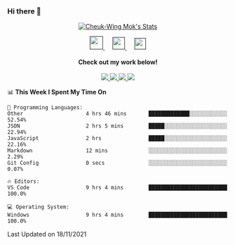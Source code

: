 ### Hi there 👋

<!--
**wangjunbo4/wangjunbo4** is a ✨ _special_ ✨ repository because its `README.md` (this file) appears on your GitHub profile.

Here are some ideas to get you started:

- 🔭 I’m currently working on ...
- 🌱 I’m currently learning ...
- 👯 I’m looking to collaborate on ...
- 🤔 I’m looking for help with ...
- 💬 Ask me about ...
- 📫 How to reach me: ...
- 😄 Pronouns: ...
- ⚡ Fun fact: ...
-->

<p align="center">
  <a href="https://github.com/wangjunbo4" class="rich-diff-level-one">
    <img src="https://github-readme-stats.vercel.app/api?username=wangjunbo4&title_color=333&text_color=777" alt="Cheuk-Wing Mok's Stats" >
    <!-- &hide=issues
    <img src="https://github-readme-stats.vercel.app/api?username=wangjunbo4&hide=issues&title_color=333&text_color=777" alt="Cheuk-Wing Mok's Stats" >
    -->
  </a>
</p>

<p align="center">
  <a href="" target="_blank" title="CSDN">
    <img src="https://img.icons8.com/material/48/000000/csdn.png" width="30px"/>
  </a>
  &emsp;
  <a href= "" target="_blank" title="WeChat">
    <img src="https://img.icons8.com/ios-filled/50/000000/weixing.png" width="28px"/>
  </a>
    &emsp;
    <a href="" target="_blank" alt="LinkedIn" title="LinkedIn">
    <img src="https://img.icons8.com/ios-filled/256/000000/linkedin.svg" width="26px"/>
  </a>
  <br><br>
    <strong>Check out my work below!</strong>
  <br><br>
  <a href="https://github.com/wangjunbo4">
    <img src="https://badges.pufler.dev/visits/wangjunbo4/wangjunbo4?style=flat-square&color=black&logo=github">
  </a>
  <a href="https://github.com/wangjunbo4">
    <img src="https://badges.pufler.dev/years/wangjunbo4?style=flat-square&color=black&logo=github">
  </a>
  <a href="https://github.com/wangjunbo4?tab=repositories">
    <img src="https://badges.pufler.dev/repos/wangjunbo4?style=flat-square&color=black&logo=github">
  </a>
  <a href="https://github.com/wangjunbo4">
    <img src="https://badges.pufler.dev/commits/monthly/wangjunbo4?style=flat-square&color=black&logo=github">
  </a>
</p>

<!--START_SECTION:waka-->
📊 **This Week I Spent My Time On** 

```text
💬 Programming Languages: 
Other                    4 hrs 46 mins       █████████████░░░░░░░░░░░░   52.54% 
JSON                     2 hrs 5 mins        █████░░░░░░░░░░░░░░░░░░░░   22.94% 
JavaScript               2 hrs               █████░░░░░░░░░░░░░░░░░░░░   22.16% 
Markdown                 12 mins             ░░░░░░░░░░░░░░░░░░░░░░░░░   2.29% 
Git Config               0 secs              ░░░░░░░░░░░░░░░░░░░░░░░░░   0.07%

🔥 Editors: 
VS Code                  9 hrs 4 mins        █████████████████████████   100.0%

💻 Operating System: 
Windows                  9 hrs 4 mins        █████████████████████████   100.0%

```


 Last Updated on 18/11/2021
<!--END_SECTION:waka-->
